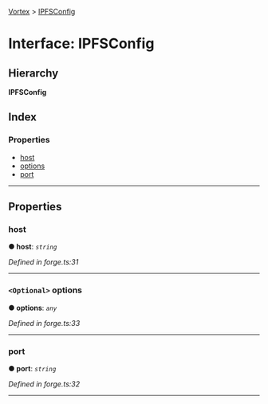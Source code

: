 [Vortex](../README.md) > [IPFSConfig](../interfaces/ipfsconfig.md)

# Interface: IPFSConfig

## Hierarchy

**IPFSConfig**

## Index

### Properties

* [host](ipfsconfig.md#host)
* [options](ipfsconfig.md#options)
* [port](ipfsconfig.md#port)

---

## Properties

<a id="host"></a>

###  host

**● host**: *`string`*

*Defined in forge.ts:31*

___
<a id="options"></a>

### `<Optional>` options

**● options**: *`any`*

*Defined in forge.ts:33*

___
<a id="port"></a>

###  port

**● port**: *`string`*

*Defined in forge.ts:32*

___

